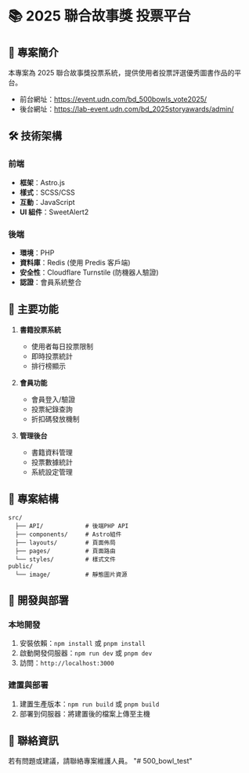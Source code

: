 # 📚 2025 聯合故事獎 投票平台

## 📝 專案簡介

本專案為 2025 聯合故事獎投票系統，提供使用者投票評選優秀圖書作品的平台。

- 前台網址：https://event.udn.com/bd_500bowls_vote2025/
- 後台網址：https://lab-event.udn.com/bd_2025storyawards/admin/

## 🛠️ 技術架構

### 前端

- **框架**：Astro.js
- **樣式**：SCSS/CSS
- **互動**：JavaScript
- **UI 組件**：SweetAlert2

### 後端

- **環境**：PHP
- **資料庫**：Redis (使用 Predis 客戶端)
- **安全性**：Cloudflare Turnstile (防機器人驗證)
- **認證**：會員系統整合

## 🔧 主要功能

1. **書籍投票系統**

   - 使用者每日投票限制
   - 即時投票統計
   - 排行榜顯示

2. **會員功能**

   - 會員登入/驗證
   - 投票紀錄查詢
   - 折扣碼發放機制

3. **管理後台**
   - 書籍資料管理
   - 投票數據統計
   - 系統設定管理

## 📄 專案結構

```
src/
  ├── API/            # 後端PHP API
  ├── components/     # Astro組件
  ├── layouts/        # 頁面佈局
  ├── pages/          # 頁面路由
  └── styles/         # 樣式文件
public/
  └── image/          # 靜態圖片資源
```

## 🚀 開發與部署

### 本地開發

1. 安裝依賴：`npm install` 或 `pnpm install`
2. 啟動開發伺服器：`npm run dev` 或 `pnpm dev`
3. 訪問：`http://localhost:3000`

### 建置與部署

1. 建置生產版本：`npm run build` 或 `pnpm build`
2. 部署到伺服器：將建置後的檔案上傳至主機

## 👥 聯絡資訊

若有問題或建議，請聯絡專案維護人員。
"# 500_bowl_test"
